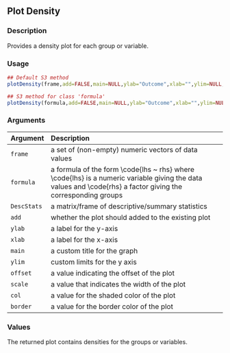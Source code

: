 ## Plot Density

### Description

Provides a density plot for each group or variable.

### Usage

```r
## Default S3 method
plotDensity(frame,add=FALSE,main=NULL,ylab="Outcome",xlab="",ylim=NULL,offset=.07,scale=.8,border=rgb(0,0,0,.2),col=rgb(0,0,0,.1))

## S3 method for class 'formula'
plotDensity(formula,add=FALSE,main=NULL,ylab="Outcome",xlab="",ylim=NULL,offset=.07,scale=.8,border=rgb(0,0,0,.2),col=rgb(0,0,0,.1))
```

### Arguments

Argument | Description
:-- | :--
```frame``` | a set of (non-empty) numeric vectors of data values
```formula``` | a formula of the form \code{lhs ~ rhs} where \code{lhs} is a numeric variable giving the data values and \code{rhs} a factor giving the corresponding groups
```DescStats``` | a matrix/frame of descriptive/summary statistics
```add``` | whether the plot should added to the existing plot
```ylab``` | a label for the y-axis
```xlab``` | a label for the x-axis
```main``` | a custom title for the graph
```ylim``` | custom limits for the y axis
```offset``` | a value indicating the offset of the plot
```scale``` | a value that indicates the width of the plot
```col``` | a value for the shaded color of the plot
```border``` | a value for the border color of the plot

### Values

The returned plot contains densities for the groups or variables.
